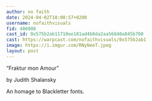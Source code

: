 ```yaml
---
author: no faith
date: 2024-04-02T18:00:57+0200
username: nofaithvisuals
fid: 406908
cast_id: 0x575b2ab11710ee181ad4b8da2aa56840a845b700
cast: https://warpcast.com/nofaithvisuals/0x575b2ab1
image: https://i.imgur.com/RNyNeeT.jpeg
layout: post
---
```

“Fraktur mon Amour”  
  
by Judith Shalansky  
  
An homage to Blackletter fonts.  

<img src='https://i.imgur.com/RNyNeeT.jpeg' alt='' referrerpolicy='no-referrer'/>
<img src='https://i.imgur.com/8x6iedY.jpeg' alt='' referrerpolicy='no-referrer'/>